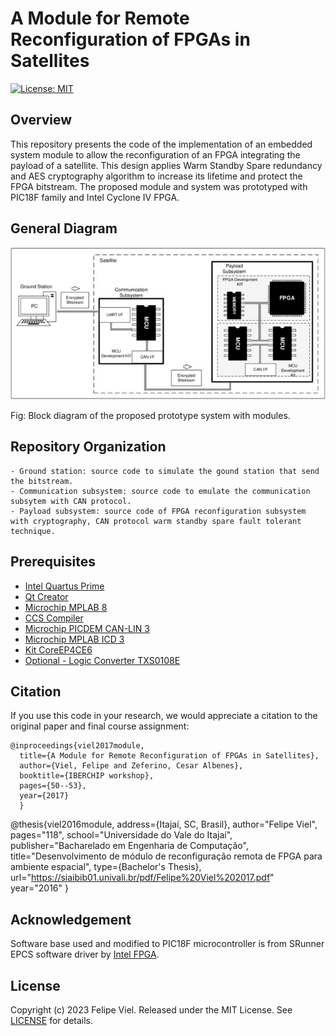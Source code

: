 # A Module for Remote Reconfiguration of FPGAs in Satellites
[![License: MIT](https://img.shields.io/badge/License-MIT-yellow.svg)](https://opensource.org/licenses/MIT)

## Overview
This repository presents the code of the implementation of an embedded system module to allow the reconfiguration of an FPGA integrating the payload of a satellite. This design applies Warm Standby Spare redundancy and AES cryptography algorithm to increase its lifetime and protect the FPGA bitstream. The proposed module and system was prototyped with PIC18F family and Intel Cyclone IV FPGA.

## General Diagram

<img src="Figure/system.jpg"/>

Fig: Block diagram of the proposed prototype system with modules.

## Repository Organization
	- Ground station: source code to simulate the gound station that send the bitstream.
	- Communication subsystem: source code to emulate the communication subsytem with CAN protocol.
	- Payload subsystem: source code of FPGA reconfiguration subsystem with cryptography, CAN protocol warm standby spare fault tolerant technique.

## Prerequisites

- [Intel Quartus Prime](https://www.intel.com.br/content/www/br/pt/products/details/fpga/development-tools/quartus-prime.html)
- [Qt Creator](https://www.qt.io/product/development-tools)
- [Microchip MPLAB 8](https://www.microchip.com/en-us/tools-resources/archives/mplab-ecosystem)
- [CCS Compiler](https://www.ccsinfo.com/compilers.php)
- [Microchip PICDEM CAN-LIN 3](https://www.microchip.com/en-us/development-tool/dm163011)
- [Microchip MPLAB ICD 3](https://www.microchip.com/en-us/development-tool/dv164035)
- [Kit CoreEP4CE6](https://www.waveshare.com/coreep4ce6.htm)
- [Optional - Logic Converter TXS0108E](https://www.ti.com/product/TXS0108E?utm_source=google&utm_medium=cpc&utm_campaign=asc-null-null-GPN_EN-cpc-pf-google-wwe&utm_content=TXS0108E&ds_k=TXS0108E&DCM=yes&gclid=CjwKCAjw8ZKmBhArEiwAspcJ7jIn69olMPhTf3WOoCju4DAXBMs7yFpxmuKkwnineteVaKQasplu3xoCsWAQAvD_BwE&gclsrc=aw.ds)


## Citation

If you use this code in your research, we would appreciate a citation to the original paper and final course assignment:

	@inproceedings{viel2017module,
      title={A Module for Remote Reconfiguration of FPGAs in Satellites},
      author={Viel, Felipe and Zeferino, Cesar Albenes},
      booktitle={IBERCHIP workshop},
      pages={50--53},
      year={2017}
      }
   @thesis{viel2016module,
	   address={Itajaí, SC, Brasil},
	   author="Felipe Viel",
	   pages="118",
	   school="Universidade do Vale do Itajaí",
	   publisher="Bacharelado em Engenharia de Computação",
	   title="Desenvolvimento de módulo de reconfiguração remota de FPGA para ambiente espacial",
	   type={Bachelor's Thesis},
      url="https://siaibib01.univali.br/pdf/Felipe%20Viel%202017.pdf"
	   year="2016"
	   } 

## Acknowledgement

Software base used and modified to PIC18F microcontroller is from SRunner EPCS software driver by [Intel FPGA](https://www.intel.com/content/www/us/en/support/programmable/support-resources/configuration/cfg-solutions.html).
   
## License

Copyright (c) 2023 Felipe Viel. Released under the MIT License. See [LICENSE](LICENSE) for details.
